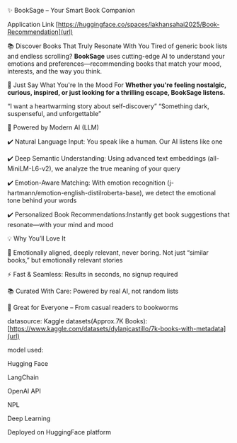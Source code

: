 ✨ BookSage – Your Smart Book Companion

   Application Link  [https://huggingface.co/spaces/lakhansahai2025/Book-Recommendation](url)

📚 Discover Books That Truly Resonate With You
Tired of generic book lists and endless scrolling? **BookSage** uses cutting-edge AI to understand your emotions and preferences—recommending books that match your mood, interests, and the way you think.

💬 Just Say What You're In the Mood For
**Whether you're feeling nostalgic, curious, inspired, or just looking for a thrilling escape, BookSage listens.**

“I want a heartwarming story about self-discovery”
“Something dark, suspenseful, and unforgettable”

🧠 Powered by Modern AI (LLM)

✔️ Natural Language Input: You speak like a human. Our AI listens like one

✔️ Deep Semantic Understanding: Using advanced text embeddings (all-MiniLM-L6-v2), we analyze the true meaning of your query

✔️ Emotion-Aware Matching: With emotion recognition (j-hartmann/emotion-english-distilroberta-base), we detect the emotional tone behind your words

✔️ Personalized Book Recommendations:Instantly get book suggestions that resonate—with your mind and mood

💡 Why You’ll Love It

🎯 Emotionally aligned, deeply relevant, never boring. Not just “similar books,” but emotionally relevant stories

⚡ Fast & Seamless: Results in seconds, no signup required

📚 Curated With Care: Powered by real AI, not random lists

🌟 Great for Everyone – From casual readers to bookworms

datasource:
Kaggle datasets(Approx.7K Books): [https://www.kaggle.com/datasets/dylanjcastillo/7k-books-with-metadata](url)

model used:

Hugging Face

LangChain

OpenAI API

NPL

Deep Learning

Deployed on HuggingFace platform
